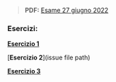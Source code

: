 > **PDF:** [Esame 27 giugno 2022](/Esami/2022/esameGiugno27_conSol.pdf)

### Esercizi:

[**Esercizio 1**](/../../issues/22)

[**Esercizio 2**](issue file path)

[**Esercizio 3**](/../../issues/71)
